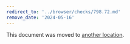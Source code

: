 ```yaml
---
redirect_to: '../browser/checks/798.72.md'
remove_date: '2024-05-16'
---
```


This document was moved to [another location](../browser/checks/798.72.md).

<!-- This redirect file can be deleted after 2024-05-16. -->
<!-- Redirects that point to other docs in the same project expire in three months. -->
<!-- Redirects that point to docs in a different project or site (for example, link is not relative and starts with `https:`) expire in one year. -->
<!-- Before deletion, see: https://docs.gitlab.com/ee/development/documentation/redirects.html -->
